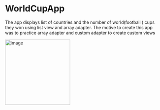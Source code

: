 # WorldCupApp
The app displays list of countries and the number of world(football ) cups they won using list view and array adapter.
The motive to create this app was to practice array adapter and custom adapter to create custom views


<img width="211" alt="image" src="https://user-images.githubusercontent.com/89287891/224371384-40823a2e-3593-4a59-8234-e67cfc9e32cc.png">


